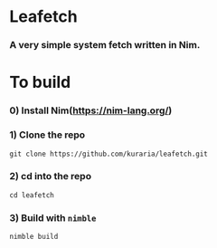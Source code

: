 # Leafetch
<h3>A very simple system fetch written in Nim.</h3>

# To build
### 0) Install Nim(https://nim-lang.org/)

### 1) Clone the repo
```fish
git clone https://github.com/kuraria/leafetch.git
```
### 2) cd into the repo
```fish
cd leafetch
```

### 3) Build with `nimble`
```fish
nimble build
```
